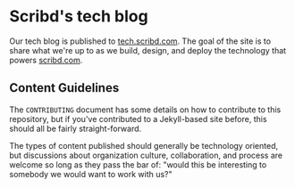 # Scribd's tech blog

Our tech blog is published to [tech.scribd.com](https://tech.scribd.com). The
goal of the site is to share what we're up to as we build, design, and deploy
the technology that powers [scribd.com](https://scribd.com).


## Content Guidelines

The `CONTRIBUTING` document has some details on how to contribute to this
repository, but if you've contributed to a Jekyll-based site before, this
should all be fairly straight-forward.

The types of content published should generally be technology oriented, but
discussions about organization culture, collaboration, and process are welcome
so long as they pass the bar of: "would this be interesting to somebody we
would want to work with us?"


